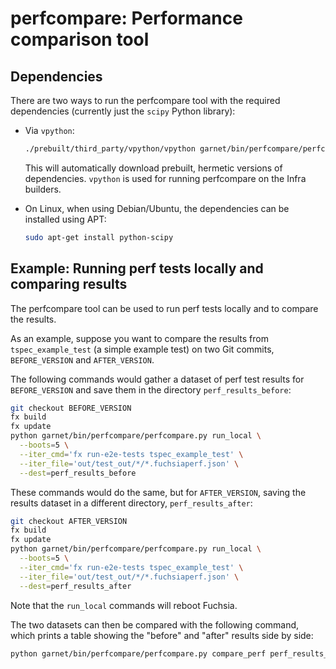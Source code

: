 # perfcompare: Performance comparison tool

## Dependencies

There are two ways to run the perfcompare tool with the required
dependencies (currently just the `scipy` Python library):

* Via `vpython`:

  ```sh
  ./prebuilt/third_party/vpython/vpython garnet/bin/perfcompare/perfcompare.py
  ```

  This will automatically download prebuilt, hermetic versions of
  dependencies.  `vpython` is used for running perfcompare on the
  Infra builders.

* On Linux, when using Debian/Ubuntu, the dependencies can be
  installed using APT:

  ```sh
  sudo apt-get install python-scipy
  ```

## Example: Running perf tests locally and comparing results

The perfcompare tool can be used to run perf tests locally and to
compare the results.

As an example, suppose you want to compare the results from
`tspec_example_test` (a simple example test) on two Git commits,
`BEFORE_VERSION` and `AFTER_VERSION`.

The following commands would gather a dataset of perf test results for
`BEFORE_VERSION` and save them in the directory `perf_results_before`:

```sh
git checkout BEFORE_VERSION
fx build
fx update
python garnet/bin/perfcompare/perfcompare.py run_local \
  --boots=5 \
  --iter_cmd='fx run-e2e-tests tspec_example_test' \
  --iter_file='out/test_out/*/*.fuchsiaperf.json' \
  --dest=perf_results_before
```

These commands would do the same, but for `AFTER_VERSION`, saving the
results dataset in a different directory, `perf_results_after`:

```sh
git checkout AFTER_VERSION
fx build
fx update
python garnet/bin/perfcompare/perfcompare.py run_local \
  --boots=5 \
  --iter_cmd='fx run-e2e-tests tspec_example_test' \
  --iter_file='out/test_out/*/*.fuchsiaperf.json' \
  --dest=perf_results_after
```

Note that the `run_local` commands will reboot Fuchsia.

The two datasets can then be compared with the following command,
which prints a table showing the "before" and "after" results side by
side:

```sh
python garnet/bin/perfcompare/perfcompare.py compare_perf perf_results_before perf_results_after
```
